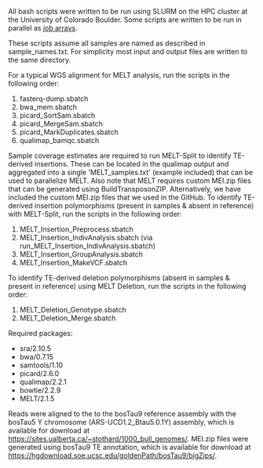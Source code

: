 All bash scripts were written to be run using SLURM on the HPC cluster at the University of Colorado Boulder. Some scripts are written to be run in parallel as [job arrays](https://slurm.schedmd.com/job_array.html).

These scripts assume all samples are named as described in sample_names.txt. For simplicity most input and output files are written to the same directory.

For a typical WGS alignment for MELT analysis, run the scripts in the following order:
1. fasterq-dump.sbatch
2. bwa_mem.sbatch
3. picard_SortSam.sbatch
4. picard_MergeSam.sbatch
5. picard_MarkDuplicates.sbatch
6. qualimap_bamqc.sbatch

Sample coverage estimates are required to run MELT-Split to identify TE-derived insertions. These can be located in the qualimap output and aggregated into a single 'MELT_samples.txt' (example included) that can be used to parallelize MELT. Also note that MELT requires custom MEI.zip files that can be generated using BuildTransposonZIP. Alternatively, we have included the custom MEI.zip files that we used in the GitHub. To identify TE-derived insertion polymorphisms (present in samples & absent in reference) with MELT-Split, run the scripts in the following order:
1. MELT_Insertion_Preprocess.sbatch
2. MELT_Insertion_IndivAnalysis.sbatch (via run_MELT_Insertion_IndivAnalysis.sbatch)
3. MELT_Insertion_GroupAnalysis.sbatch
4. MELT_Insertion_MakeVCF.sbatch

To identify TE-derived deletion polymorphisms (absent in samples & present in reference) using MELT Deletion, run the scripts in the following order:
1. MELT_Deletion_Genotype.sbatch
2. MELT_Deletion_Merge.sbatch

Required packages:
* sra/2.10.5
* bwa/0.7.15
* samtools/1.10
* picard/2.6.0
* qualimap/2.2.1
* bowtie/2.2.9
* MELT/2.1.5

Reads were aligned to the to the bosTau9 reference assembly with the bosTau5 Y chromosome (ARS-UCD1.2_Btau5.0.1Y) assembly, which is available for download at https://sites.ualberta.ca/~stothard/1000_bull_genomes/. MEI.zip files were generated using bosTau9 TE annotation, which is available for download at https://hgdownload.soe.ucsc.edu/goldenPath/bosTau9/bigZips/. 